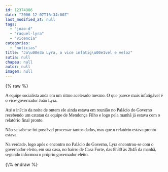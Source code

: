 ```yaml
---
id: 12374986
date: "2006-12-07T16:34:00Z"
last_modified_at: null
tags:
  - "joao-d"
  - "raquel-lyra"
  - "vicencia"
categories:
  - "noticias"
title: "Jo\u00e3o Lyra, o vice infatig\u00e1vel e veloz"
sutia: null
chapeu: null
autor: null
imagem: null
---
```

{\% raw %}
<p><P><FONT face=Verdana>A equipe socialista anda em um ritmo acelerado mesmo. O que parece mais infatigável é o vice-governador João Lyra. </FONT></P></p>
<p><P><FONT face=Verdana>Até o in?cio da noite de ontem ele ainda estava em reunião no Palácio do Governo recebendo um catatau da equipe de Mendonça Filho e logo pela manhã já estava com o relatório final pronto. </FONT></P></p>
<p><P><FONT face=Verdana>Não se sabe se foi poss?vel processar tantos dados, mas que o relatório estava pronto estava.</FONT></P></p>
<p><P><FONT face=Verdana>Na verdade, logo após o encontro no Palácio do Governo, Lyra encontrou-se com o governador eleito, em sua casa, no bairro de Casa Forte, das 8h30&nbsp;às 2h45 da manhã, segundo informou o próprio governador eleito.</FONT></P> </p>
{\% endraw %}